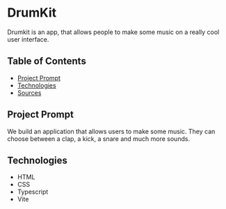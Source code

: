 # **DrumKit**

Drumkit is an app, that allows people to make some music on a really cool user interface.

## Table of Contents

- [Project Prompt](#project-prompt)
- [Technologies](#technologies)
- [Sources](#sources)

## Project Prompt

We build an application that allows users to make some music.
They can choose between a clap, a kick, a snare and much more sounds.

## Technologies

- HTML
- CSS
- Typescript
- Vite
